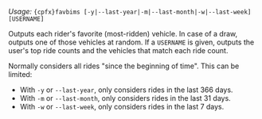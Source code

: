 *Usage:* `{cpfx}favbims [-y|--last-year|-m|--last-month|-w|--last-week] [USERNAME]`

Outputs each rider's favorite (most-ridden) vehicle. In case of a draw, outputs one of those vehicles at random. If a `USERNAME` is given, outputs the user's top ride counts and the vehicles that match each ride count.

Normally considers all rides "since the beginning of time". This can be limited:
* With `-y` or `--last-year`, only considers rides in the last 366 days.
* With `-m` or `--last-month`, only considers rides in the last 31 days.
* With `-w` or `--last-week`, only considers rides in the last 7 days.
